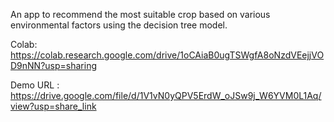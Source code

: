 

An app to recommend the most suitable crop based on various environmental factors using the decision tree model.

Colab:
https://colab.research.google.com/drive/1oCAiaB0ugTSWgfA8oNzdVEejjVOD9nNN?usp=sharing

Demo URL :
https://drive.google.com/file/d/1V1vN0yQPV5ErdW_oJSw9j_W6YVM0L1Aq/view?usp=share_link